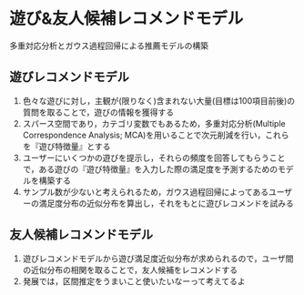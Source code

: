 # 遊び&友人候補レコメンドモデル
多重対応分析とガウス過程回帰による推薦モデルの構築

## 遊びレコメンドモデル
1. 色々な遊びに対し，主観が(限りなく)含まれない大量(目標は100項目前後)の質問を取ることで，遊びの情報を獲得する
1. スパース空間であり，カテゴリ変数でもあるため，多重対応分析(Multiple Correspondence Analysis; MCA)を用いることで次元削減を行い，これらを『遊び特徴量』とする
1. ユーザーにいくつかの遊びを提示し，それらの頻度を回答してもらうことで，ある遊びの『遊び特徴量』を入力した際の満足度を予測するためのモデルを構築する
1. サンプル数が少ないと考えられるため，ガウス過程回帰によってあるユーザーの満足度分布の近似分布を算出し，それをもとに遊びレコメンドを試みる

## 友人候補レコメンドモデル
1. 遊びレコメンドモデルから遊び満足度近似分布が求められるので，ユーザ間の近似分布の相関を取ることで，友人候補をレコメンドする
1. 発展では，区間推定をうまいこと使いたいなーって考えてるよ


